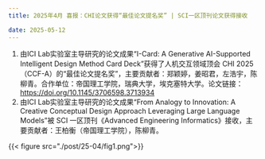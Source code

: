 ```yaml
---
title: 2025年4月 喜报：CHI论文获得“最佳论文提名奖” | SCI一区顶刊论文获得接收

date: 2025-05-12
---
```


<!--more-->
1. 由ICI Lab实验室主导研究的论文成果“I-Card: A Generative AI-Supported Intelligent Design Method Card Deck”获得了人机交互领域顶会 CHI 2025（CCF-A）的“最佳论文提名奖”，主要贡献者：郑颖婷，姜昭君，左浩宇，陈柳青。合作单位：帝国理工学院，瑞典大学，埃克塞特大学。论文链接：https://doi.org/10.1145/3706598.3713934
2. 由ICI Lab实验室主导研究的论文成果“From Analogy to Innovation: A Creative Conceptual Design Approach Leveraging Large Language Models”被 SCI 一区顶刊《Advanced Engineering Informatics》接收，主要贡献者：王柏衡（帝国理工学院），陈柳青。

{{< figure src="./post/25-04/fig1.png">}}
